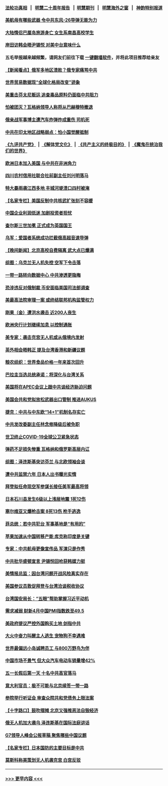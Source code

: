 #### [法轮功真相](https://github.com/gfw-breaker/truth/blob/master/README.md?t=0) &nbsp;&nbsp;|&nbsp;&nbsp; [明慧二十周年报告](https://github.com/gfw-breaker/mh-reports/blob/master/README.md?t=0) &nbsp;&nbsp;|&nbsp;&nbsp;[明慧期刊](https://github.com/gfw-breaker/mh-qikan) &nbsp;&nbsp;|&nbsp;&nbsp; [明慧海外之窗](https://github.com/gfw-breaker/mh-news/blob/master/README.md?t=0) &nbsp;&nbsp;|&nbsp;&nbsp; [神韵特别报道](https://github.com/gfw-breaker/mh-news/blob/master/shenyun.md?t=0)
#### [美航母有哪些武器 令中共东风-26导弹无能为力](../pages/nsc418/n13984834.md?t=05071543) 
#### [大陆情侣巴厘岛旅游身亡 女生系南昌高校学生](../pages/nsc418/n13990115.md?t=05071543) 
#### [岸田访韩会晤尹锡悦 对美中台意味什么](../pages/nsc418/n13989914.md?t=05071543) 
#### 五毛举报越来越频繁，请网友们前往下载 [一键翻墙软件](https://github.com/gfw-breaker/ssr-accounts)，并将此项目推荐给亲友
#### [【新闻看点】俄军多地区溃败？俄专家痛骂中共](../pages/nsc418/n13989839.md?t=05071543) 
#### [世界贸易数据现“全球化格局改变”迹象](../pages/nsc418/n13989803.md?t=05071543) 
#### [美重击芬太尼贩运 追查毒品原料仍面临中共阻力](../pages/nsc418/n13989834.md?t=05071543) 
#### [怕被团灭？瓦格纳领导人称将从巴赫穆特撤退](../pages/nsc418/n13989801.md?t=05071543) 
#### [俄亲战军事博主遭汽车炸弹炸成重伤 司机死](../pages/nsc418/n13989794.md?t=05071543) 
#### [中共在印太地区战略弱点：怕小国觉醒抵制](../pages/nsc418/n13989640.md?t=05071543) 
#### [《九评共产党》](https://github.com/begood0513/9ping.md/blob/master/README.md) &nbsp;|&nbsp; [《解体党文化》](../../../../jtdwh.md/blob/master/README.md)  &nbsp;|&nbsp; [《共产主义的终极目的》](../../../../gczydzjmd.md/blob/master/README.md) &nbsp;|&nbsp; [《魔鬼在统治我们的世界》](../../../../mgztzwmdsj.md/blob/master/README.md) 
#### [欧洲日本加入美国 与中共在非洲角力](../pages/nsc418/n13989692.md?t=05071543) 
#### [四川农村信用社联合社前副主任刘兴明落马](../pages/nsc418/n13989739.md?t=05071543) 
#### [特大暴雨袭江西多地 丰城河堤溃口四村被淹](../pages/nsc418/n13989530.md?t=05071543) 
#### [【名家专栏】美国反制中共核武扩张刻不容缓](../pages/nsc418/n13988132.md?t=05071543) 
#### [中国企业利润低迷 加剧投资者担忧](../pages/nsc418/n13989693.md?t=05071543) 
#### [查尔斯三世加冕 正式成为英国国王](../pages/nsc418/n13989594.md?t=05071543) 
#### [乌军：爱国者系统成功拦截俄高超音速导弹](../pages/nsc418/n13989520.md?t=05071543) 
#### [【晚间新闻】北京高校自费隔离 武大点已爆满](../pages/nsc418/n13989521.md?t=05071543) 
#### [组图：乌克兰无人机失控 空军下令击落](../pages/nsc418/n13989446.md?t=05071543) 
#### [一带一路转向数据中心 中共渗透更隐晦](../pages/nsc418/n13989420.md?t=05071543) 
#### [恐涉违反对俄制裁 币安面临美国司法部调查](../pages/nsc418/n13989325.md?t=05071543) 
#### [美最高法院审理一案 或终结联邦机构监管权力](../pages/nsc418/n13988274.md?t=05071543) 
#### [刚果（金）遭洪水袭击 近200人丧生](../pages/nsc418/n13989182.md?t=05071543) 
#### [欧洲央行计划继续加息 以控制通胀](../pages/nsc418/n13989086.md?t=05071543) 
#### [美专家：袭击克宫无人机或从俄境内发射](../pages/nsc418/n13989146.md?t=05071543) 
#### [英外相会晤韩正 提及台湾香港和新疆议题](../pages/nsc418/n13989122.md?t=05071543) 
#### [粮农组织：世界食品价格一年来首次回升](../pages/nsc418/n13989111.md?t=05071543) 
#### [巴拉圭当选总统承诺：将深化与台湾关系](../pages/nsc418/n13989142.md?t=05071543) 
#### [美国将在APEC会议上跟中共谈经济胁迫问题](../pages/nsc418/n13989136.md?t=05071543) 
#### [美国会共和党拟放松武器出口管制 推进AUKUS](../pages/nsc418/n13989110.md?t=05071543) 
#### [捷克：中共与中东欧“14+1”机制名存实亡](../pages/nsc418/n13989105.md?t=05071543) 
#### [中共发改委副主任林念修降级后被免职](../pages/nsc418/n13988832.md?t=05071543) 
#### [世卫终止COVID-19全球公卫紧急状态](../pages/nsc418/n13989045.md?t=05071543) 
#### [弹药不足损失惨重 瓦格纳和俄罗斯高层内讧](../pages/nsc418/n13988876.md?t=05071543) 
#### [组图：泽连斯基突访芬兰 与北欧领袖会谈](../pages/nsc418/n13988834.md?t=05071543) 
#### [遭中共监禁六年 日本人出书曝光实情](../pages/nsc418/n13988748.md?t=05071543) 
#### [拜登拟任命现空军参谋长接任美军最高将领](../pages/nsc418/n13988803.md?t=05071543) 
#### [日本石川县发生6级以上浅层地震 1死12伤](../pages/nsc418/n13988764.md?t=05071543) 
#### [塞尔维亚又爆枪击案 8死13伤 枪手逃逸](../pages/nsc418/n13988726.md?t=05071543) 
#### [菲总统：若中共犯台 军事基地是“有用的”](../pages/nsc418/n13988599.md?t=05071543) 
#### [苹果加速从中国转移产能 库克称印度是关键](../pages/nsc418/n13988511.md?t=05071543) 
#### [专家：中共航母更像宣传品 军演只是作秀](../pages/nsc418/n13988562.md?t=05071543) 
#### [中共批华盛顿宣言 尹锡悦回呛获韩媒力挺](../pages/nsc418/n13988674.md?t=05071543) 
#### [美情报总监：因台湾问题开战风险真实存在](../pages/nsc418/n13988328.md?t=05071543) 
#### [美国参议员敦促拜登与台湾洽谈税收协议](../pages/nsc418/n13988412.md?t=05071543) 
#### [台湾国安局长：“五眼”帮助掌握习近平动机](../pages/nsc418/n13988253.md?t=05071543) 
#### [需求减弱 财新4月中国PMI指数跌至49.5](../pages/nsc418/n13987934.md?t=05071543) 
#### [美政府提议严控外国购买土地 剑指中共](../pages/nsc418/n13988289.md?t=05071543) 
#### [大火中奋力叫醒主人逃生 宠物狗不幸遇难](../pages/nsc418/n13988063.md?t=05071543) 
#### [世界最偏远小岛诚聘员工 与800万野鸟为伴](../pages/nsc418/n13987306.md?t=05071543) 
#### [中国市场不景气 但大众汽车电动车销量增42%](../pages/nsc418/n13988240.md?t=05071543) 
#### [五一长假后第一天 十名中共高官落马](../pages/nsc418/n13988013.md?t=05071543) 
#### [意大利官员：极不可能与北京续签一带一路](../pages/nsc418/n13988219.md?t=05071543) 
#### [参院举行听证会 审查众院共和党债务上限法案](../pages/nsc418/n13988221.md?t=05071543) 
#### [【十字路口】鼓吹摆摊 北京又强推恶法自毁经济](../pages/nsc418/n13988125.md?t=05071543) 
#### [俄无人机加大袭乌 泽连斯基在国际法庭讲话](../pages/nsc418/n13988119.md?t=05071543) 
#### [G7领导人峰会公报草稿 聚焦哪些中国议题](../pages/nsc418/n13988218.md?t=05071543) 
#### [【名家专栏】日本国防的主要目标是中共](../pages/nsc418/n13986529.md?t=05071543) 
#### [莫斯科称美策划无人机袭克宫 白宫反驳](../pages/nsc418/n13988059.md?t=05071543) 

----
#### [ >>> 更早内容 <<< ](../indexes/nsc418-earlier.md)
